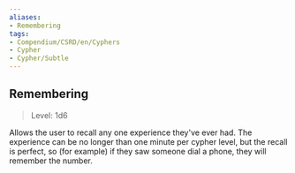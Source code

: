 ```yaml
---
aliases:
- Remembering
tags:
- Compendium/CSRD/en/Cyphers
- Cypher
- Cypher/Subtle
---
```


  
## Remembering  
>Level: 1d6  
  
Allows the user to recall any one experience they've ever had. The experience can be no longer than one minute per cypher level, but the recall is perfect, so (for example) if they saw someone dial a phone, they will remember the number.